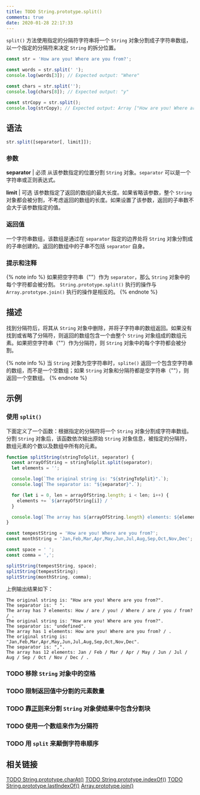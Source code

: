 ```yaml
---
title: TODO String.prototype.split()
comments: true
date: 2020-01-28 22:17:33
---
```


`split()` 方法使用指定的分隔符字符串将一个 `String` 对象分割成子字符串数组，以一个指定的分隔符来决定 `String` 的拆分位置。

``` JavaScript
const str = 'How are you! Where are you from?';

const words = str.split(' ');
console.log(words[3]); // Expected output: "Where"

const chars = str.split('');
console.log(chars[8]); // Expected output: "y"

const strCopy = str.split();
console.log(strCopy); // Expected output: Array ["How are you! Where are you from?"]
```

## 语法

``` JavaScript
str.split([separator[, limit]]);
```

### 参数

**separator** | 必须
从该参数指定的位置分割 `String` 对象。`separator` 可以是一个字符串或正则表达式。

**limit** | 可选
该参数指定了返回的数组的最大长度。如果省略该参数，整个 `String` 对象都会被分割，不考虑返回的数组的长度。如果设置了该参数，返回的子串数不会大于该参数指定的值。

### 返回值

一个字符串数组，该数组是通过在 `separator` 指定的边界处将 `String` 对象分割成的子串创建的。返回的数组中的子串不包括 `separator` 自身。

### 提示和注释

{% note info %}
  如果把空字符串（""）作为 `separator`，那么 `String` 对象中的每个字符都会被分割。
  `String.prototype.split()` 执行的操作与 `Array.prototype.join()` 执行的操作是相反的。
{% endnote %}

## 描述

找到分隔符后，将其从 `String` 对象中删除，并将子字符串的数组返回。如果没有找到或省略了分隔符，则返回的数组包含一个由整个 `String` 对象组成的数组元素。如果把空字符串（""）作为分隔符，则 `String` 对象中的每个字符都会被分割。

{% note info %}
  当 `String` 对象为空字符串时，`splite()` 返回一个包含空字符串的数组，而不是一个空数组；如果 `String` 对象和分隔符都是空字符串（""），则返回一个空数组。
{% endnote %}

## 示例

### 使用 `split()`

下面定义了一个函数：根据指定的分隔符将一个 `String` 对象分割成字符串数组。分割 `String` 对象后，该函数依次输出原始 `String` 对象信息，被指定的分隔符，数组元素的个数以及数组中所有的元素。

``` JavaScript
function splitString(stringToSplit, separator) {
  const arrayOfString = stringToSplit.split(separator);
  let elements = '';

  console.log(`The original string is: "${stringToSplit}".`);
  console.log(`The separator is: "${separator}".`);

  for (let i = 0, len = arrayOfString.length; i < len; i++) {
    elements += `${arrayOfString[i]} / `
  }

  console.log(`The array has ${arrayOfString.length} elements: ${elements}.`);
}

const tempestString = 'How are you! Where are you from?';
const monthString = 'Jan,Feb,Mar,Apr,May,Jun,Jul,Aug,Sep,Oct,Nov,Dec';

const space = ' ';
const comma = ',';

splitString(tempestString, space);
splitString(tempestString);
splitString(monthString, comma);
```

上例输出结果如下：

``` none
The original string is: "How are you! Where are you from?".
The separator is: " ".
The array has 7 elements: How / are / you! / Where / are / you / from? / .
The original string is: "How are you! Where are you from?".
The separator is: "undefined".
The array has 1 elements: How are you! Where are you from? / .
The original string is: "Jan,Feb,Mar,Apr,May,Jun,Jul,Aug,Sep,Oct,Nov,Dec".
The separator is: ",".
The array has 12 elements: Jan / Feb / Mar / Apr / May / Jun / Jul / Aug / Sep / Oct / Nov / Dec / .
```

### TODO 移除 `String` 对象中的空格

### TODO 限制返回值中分割的元素数量

### TODO 靠[正则](/programming/javascript/regexp/)来分割 `String` 对象使结果中包含分割块

### TODO 使用一个数组来作为分隔符

### TODO 用 `split` 来颠倒字符串顺序

## 相关链接

[TODO String.prototype.charAt()](/programming/javascript/string/charAt.html)
[TODO String.prototype.indexOf()](/programming/javascript/string/indexOf.html)
[TODO String.prototype.lastIndexOf()](/programming/javascript/string/lastIndexOf.html)
[Array.prototype.join()](/programming/javascript/array/join.html)

